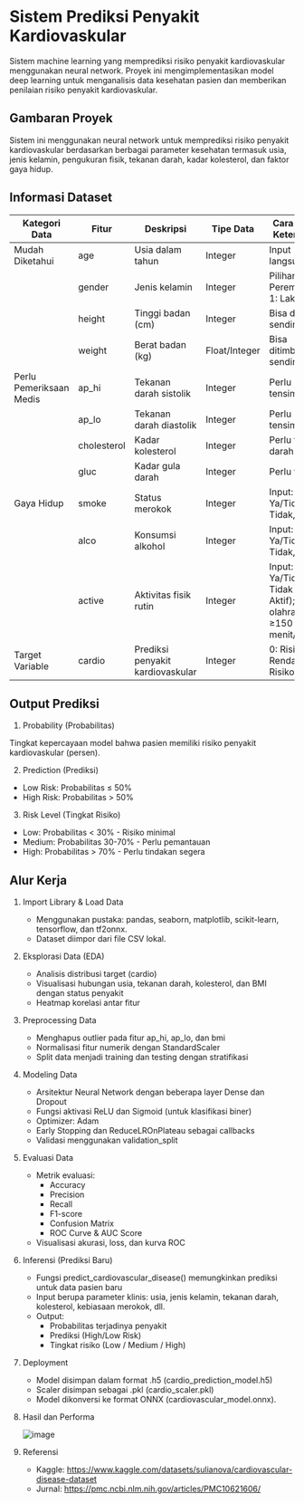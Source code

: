 # Sistem Prediksi Penyakit Kardiovaskular

Sistem machine learning yang memprediksi risiko penyakit kardiovaskular menggunakan neural network. Proyek ini mengimplementasikan model deep learning untuk menganalisis data kesehatan pasien dan memberikan penilaian risiko penyakit kardiovaskular.

## Gambaran Proyek
Sistem ini menggunakan neural network untuk memprediksi risiko penyakit kardiovaskular berdasarkan berbagai parameter kesehatan termasuk usia, jenis kelamin, pengukuran fisik, tekanan darah, kadar kolesterol, dan faktor gaya hidup.

## Informasi Dataset

| Kategori Data              | Fitur       | Deskripsi                        | Tipe Data      | Cara Input / Keterangan                                                |
| -------------------------- | ----------- | -------------------------------- | -------------- | ---------------------------------------------------------------------- |
| Mudah Diketahui          | age         | Usia dalam tahun                 | Integer        | Input langsung                                                         |
|                            | gender      | Jenis kelamin                    | Integer | Pilihan (0: Perempuan, 1: Laki-laki)                                   |
|                            | height      | Tinggi badan (cm)                | Integer        | Bisa diukur sendiri                                                    |
|                            | weight      | Berat badan (kg)                 | Float/Integer  | Bisa ditimbang sendiri                                                 |
| Perlu Pemeriksaan Medis | ap\_hi      | Tekanan darah sistolik           | Integer        | Perlu tensimeter                                                       |
|                            | ap\_lo      | Tekanan darah diastolik          | Integer        | Perlu tensimeter                                                       |
|                            | cholesterol | Kadar kolesterol                 | Integer | Perlu tes darah                                                        |
|                            | gluc        | Kadar gula darah                 | Integer | Perlu tes gula                                                         |
| Gaya Hidup              | smoke       | Status merokok                   | Integer | Input: Ya/Tidak (0: Tidak, 1: Ya)                                      |
|                            | alco        | Konsumsi alkohol                 | Integer | Input: Ya/Tidak (0: Tidak, 1: Ya)                                      |
|                            | active      | Aktivitas fisik rutin            | Integer | Input: Ya/Tidak (0: Tidak aktif, 1: Aktif); olahraga ≥150 menit/minggu |
| Target Variable         | cardio      | Prediksi penyakit kardiovaskular | Integer        | 0: Risiko Rendah, 1: Risiko Tinggi                                     |

## Output Prediksi

1. Probability (Probabilitas)

Tingkat kepercayaan model bahwa pasien memiliki risiko penyakit kardiovaskular (persen).

2. Prediction (Prediksi)

  - Low Risk: Probabilitas ≤ 50%
  - High Risk: Probabilitas > 50%

3. Risk Level (Tingkat Risiko)

  - Low: Probabilitas < 30% - Risiko minimal
  - Medium: Probabilitas 30-70% - Perlu pemantauan
  - High: Probabilitas > 70% - Perlu tindakan segera

## Alur Kerja

1. Import Library & Load Data
   - Menggunakan pustaka: pandas, seaborn, matplotlib, scikit-learn, tensorflow, dan tf2onnx.
   - Dataset diimpor dari file CSV lokal.
3. Eksplorasi Data (EDA)
   - Analisis distribusi target (cardio)
   - Visualisasi hubungan usia, tekanan darah, kolesterol, dan BMI dengan status penyakit
   - Heatmap korelasi antar fitur
5. Preprocessing Data
   - Menghapus outlier pada fitur ap_hi, ap_lo, dan bmi
   - Normalisasi fitur numerik dengan StandardScaler
   - Split data menjadi training dan testing dengan stratifikasi
7. Modeling Data
   - Arsitektur Neural Network dengan beberapa layer Dense dan Dropout
   - Fungsi aktivasi ReLU dan Sigmoid (untuk klasifikasi biner)
   - Optimizer: Adam
   - Early Stopping dan ReduceLROnPlateau sebagai callbacks
   - Validasi menggunakan validation_split
9. Evaluasi Data
    - Metrik evaluasi:
      - Accuracy
      - Precision
      - Recall
      - F1-score
      - Confusion Matrix
      - ROC Curve & AUC Score
    - Visualisasi akurasi, loss, dan kurva ROC
11. Inferensi (Prediksi Baru)
    - Fungsi predict_cardiovascular_disease() memungkinkan prediksi untuk data pasien baru
    - Input berupa parameter klinis: usia, jenis kelamin, tekanan darah, kolesterol, kebiasaan merokok, dll.
    - Output:
      - Probabilitas terjadinya penyakit
      - Prediksi (High/Low Risk)
      - Tingkat risiko (Low / Medium / High)
13. Deployment
    - Model disimpan dalam format .h5 (cardio_prediction_model.h5)
    - Scaler disimpan sebagai .pkl (cardio_scaler.pkl)
    - Model dikonversi ke format ONNX (cardiovascular_model.onnx).
14. Hasil dan Performa
    
    ![image](https://github.com/user-attachments/assets/aee05841-3743-4069-8175-a73a9ab70751)

16. Referensi
    - Kaggle: https://www.kaggle.com/datasets/sulianova/cardiovascular-disease-dataset
    - Jurnal: https://pmc.ncbi.nlm.nih.gov/articles/PMC10621606/
